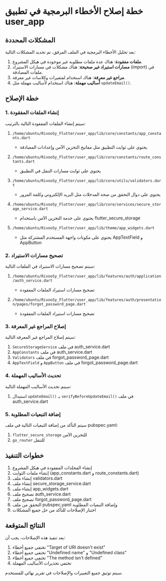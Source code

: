 # خطة إصلاح الأخطاء البرمجية في تطبيق user_app

## المشكلات المحددة

بعد تحليل الأخطاء البرمجية في الملف المرفق، تم تحديد المشكلات التالية:

1. **ملفات مفقودة**: هناك عدة ملفات مطلوبة غير موجودة في هيكل المشروع.
2. **مسارات استيراد غير صحيحة**: هناك مشكلات في مسارات الاستيراد (import) في ملفات المصادقة.
3. **مراجع غير معرفة**: هناك استخدام لمتغيرات وكلاسات غير معرفة.
4. **أساليب مهملة**: هناك استخدام لأساليب مهملة مثل `updateEmail()`.

## خطة الإصلاح

### 1. إنشاء الملفات المفقودة

سيتم إنشاء الملفات المفقودة التالية بالترتيب:

1. `/home/ubuntu/RivooSy_Flutter/user_app/lib/core/constants/app_constants.dart`
   - يحتوي على ثوابت التطبيق مثل مفاتيح التخزين الآمن وإعدادات المصادقة

2. `/home/ubuntu/RivooSy_Flutter/user_app/lib/core/constants/route_constants.dart`
   - يحتوي على ثوابت مسارات التنقل في التطبيق

3. `/home/ubuntu/RivooSy_Flutter/user_app/lib/core/utils/validators.dart`
   - يحتوي على دوال التحقق من صحة المدخلات مثل البريد الإلكتروني وكلمة المرور

4. `/home/ubuntu/RivooSy_Flutter/user_app/lib/core/services/secure_storage_service.dart`
   - يحتوي على خدمة التخزين الآمن باستخدام flutter_secure_storage

5. `/home/ubuntu/RivooSy_Flutter/user_app/lib/theme/app_widgets.dart`
   - يحتوي على مكونات واجهة المستخدم المشتركة مثل AppTextField و AppButton

### 2. تصحيح مسارات الاستيراد

سيتم تصحيح مسارات الاستيراد في الملفات التالية:

1. `/home/ubuntu/RivooSy_Flutter/user_app/lib/features/auth/application/auth_service.dart`
   - تصحيح مسارات استيراد الملفات المفقودة

2. `/home/ubuntu/RivooSy_Flutter/user_app/lib/features/auth/presentation/pages/forgot_password_page.dart`
   - تصحيح مسارات استيراد الملفات المفقودة

### 3. إصلاح المراجع غير المعرفة

سيتم إصلاح المراجع غير المعرفة التالية:

1. `SecureStorageService` في ملف auth_service.dart
2. `AppConstants` في ملف auth_service.dart
3. `Validators` في ملف forgot_password_page.dart
4. `AppTextField` و `AppButton` في ملف forgot_password_page.dart

### 4. تحديث الأساليب المهملة

سيتم تحديث الأساليب المهملة التالية:

1. استبدال `updateEmail()` بـ `verifyBeforeUpdateEmail()` في ملف auth_service.dart

### 5. إضافة التبعيات المطلوبة

سيتم التأكد من إضافة التبعيات التالية في ملف pubspec.yaml:

1. `flutter_secure_storage` للتخزين الآمن
2. `go_router` للتنقل

## خطوات التنفيذ

1. إنشاء المجلدات المفقودة في هيكل المشروع
2. إنشاء ملفات الثوابت (app_constants.dart و route_constants.dart)
3. إنشاء ملف validators.dart
4. إنشاء ملف secure_storage_service.dart
5. إنشاء ملف app_widgets.dart
6. تصحيح ملف auth_service.dart
7. تصحيح ملف forgot_password_page.dart
8. التحقق من ملف pubspec.yaml وإضافة التبعيات المطلوبة
9. اختبار الإصلاحات للتأكد من حل جميع المشكلات

## النتائج المتوقعة

بعد تنفيذ هذه الإصلاحات، يجب أن:

1. تختفي جميع أخطاء "Target of URI doesn't exist"
2. تختفي جميع أخطاء "Undefined name" و "Undefined class"
3. تختفي جميع أخطاء "The method isn't defined"
4. تختفي تحذيرات الأساليب المهملة

سيتم توثيق جميع التغييرات والإصلاحات في تقرير نهائي للمستخدم.
